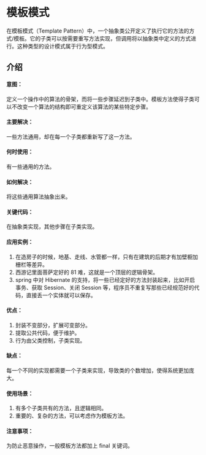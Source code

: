 # 模板模式
在模板模式（Template Pattern）中，一个抽象类公开定义了执行它的方法的方式/模板。它的子类可以按需要重写方法实现，但调用将以抽象类中定义的方式进行。这种类型的设计模式属于行为型模式。

## 介绍
#### 意图：
定义一个操作中的算法的骨架，而将一些步骤延迟到子类中。模板方法使得子类可以不改变一个算法的结构即可重定义该算法的某些特定步骤。

#### 主要解决：
一些方法通用，却在每一个子类都重新写了这一方法。

#### 何时使用：
有一些通用的方法。

#### 如何解决：
将这些通用算法抽象出来。

#### 关键代码：
在抽象类实现，其他步骤在子类实现。

#### 应用实例：
1. 在造房子的时候，地基、走线、水管都一样，只有在建筑的后期才有加壁橱加栅栏等差异。
2. 西游记里面菩萨定好的 81 难，这就是一个顶层的逻辑骨架。
3. spring 中对 Hibernate 的支持，将一些已经定好的方法封装起来，比如开启事务、获取 Session、关闭 Session 等，程序员不重复写那些已经规范好的代码，直接丢一个实体就可以保存。

#### 优点：
1. 封装不变部分，扩展可变部分。
2. 提取公共代码，便于维护。
3. 行为由父类控制，子类实现。

#### 缺点：
每一个不同的实现都需要一个子类来实现，导致类的个数增加，使得系统更加庞大。

#### 使用场景：
1. 有多个子类共有的方法，且逻辑相同。
2. 重要的、复杂的方法，可以考虑作为模板方法。

#### 注意事项：
为防止恶意操作，一般模板方法都加上 final 关键词。
